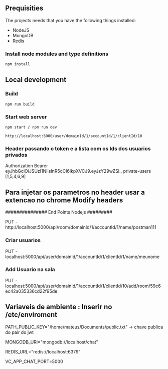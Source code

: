 ## Prequisities

The projects needs that you have the following things installed:

- NodeJS
- MongoDB
- Redis

### Install node modules and type definitions

```
npm install
```

## Local development

### Build

```
npm run build
```

### Start web server

```
npm start / npm run dev

http://localhost:5000/user/domainId/1/accountId/1/clientId/10

```
### Header passando o token e a lista com os Ids dos usuarios privados
Authorization Bearer eyJhbGciOiJSUzI1NiIsInR5cCI6IkpXVCJ9.eyJzY29wZSI..
private-users [1,5,4,6,9]

## Para injetar os parametros no header usar a extencao no chrome Modify headers

############### End Points Nodejs #########

PUT - http://localhost:5000/api/room/domainId/1/accountId/1/name/postman111

### Criar usuarios
PUT - localhost:5000/api/user/domainId/1/accountId/1/clientId/1/name/meunome

### Add Usuario na sala 
PUT - localhost:5000/api/user/domainId/1/accountId/1/clientId/10/add/room/59c6ec42a035336cd22f95de
  
## Variaveis de ambiente : Inserir no /etc/enviroment

PATH_PUBLIC_KEY="/home/mateus/Documents/public.txt" -> chave publica do pair do jwt

MONGODB_URI="mongodb://localhost/chat"

REDIS_URL="redis://localhost:6379"

VC_APP_CHAT_PORT=5000






